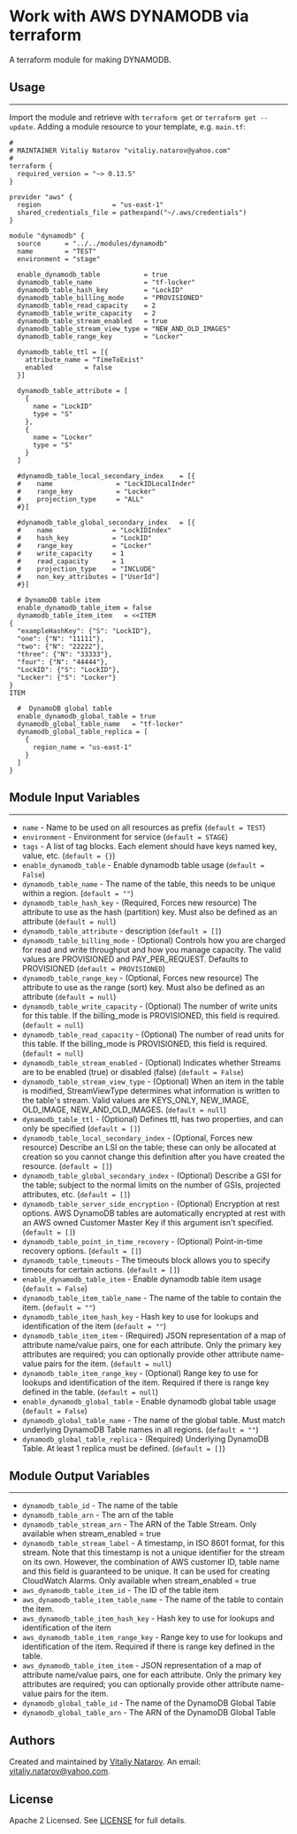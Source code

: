 # Work with AWS DYNAMODB via terraform

A terraform module for making DYNAMODB.


## Usage
----------------------
Import the module and retrieve with ```terraform get``` or ```terraform get --update```. Adding a module resource to your template, e.g. `main.tf`:

```
#
# MAINTAINER Vitaliy Natarov "vitaliy.natarov@yahoo.com"
#
terraform {
  required_version = "~> 0.13.5"
}

provider "aws" {
  region                  = "us-east-1"
  shared_credentials_file = pathexpand("~/.aws/credentials")
}

module "dynamodb" {
  source      = "../../modules/dynamodb"
  name        = "TEST"
  environment = "stage"

  enable_dynamodb_table           = true
  dynamodb_table_name             = "tf-locker"
  dynamodb_table_hash_key         = "LockID"
  dynamodb_table_billing_mode     = "PROVISIONED"
  dynamodb_table_read_capacity    = 2
  dynamodb_table_write_capacity   = 2
  dynamodb_table_stream_enabled   = true
  dynamodb_table_stream_view_type = "NEW_AND_OLD_IMAGES"
  dynamodb_table_range_key        = "Locker"

  dynamodb_table_ttl = [{
    attribute_name = "TimeToExist"
    enabled        = false
  }]

  dynamodb_table_attribute = [
    {
      name = "LockID"
      type = "S"
    },
    {
      name = "Locker"
      type = "S"
    }
  ]

  #dynamodb_table_local_secondary_index    = [{
  #    name                = "LockIDLocalInder"
  #    range_key           = "Locker"
  #    projection_type     = "ALL"
  #}]

  #dynamodb_table_global_secondary_index   = [{
  #    name               = "LockIDIndex"
  #    hash_key           = "LockID"
  #    range_key          = "Locker"
  #    write_capacity     = 1
  #    read_capacity      = 1
  #    projection_type    = "INCLUDE"
  #    non_key_attributes = ["UserId"]
  #}]

  # DynamoDB table item
  enable_dynamodb_table_item = false
  dynamodb_table_item_item   = <<ITEM
{
  "exampleHashKey": {"S": "LockID"},
  "one": {"N": "11111"},
  "two": {"N": "22222"},
  "three": {"N": "33333"},
  "four": {"N": "44444"},
  "LockID": {"S": "LockID"},
  "Locker": {"S": "Locker"}
}
ITEM

  #  DynamoDB global table
  enable_dynamodb_global_table = true
  dynamodb_global_table_name   = "tf-locker"
  dynamodb_global_table_replica = [
    {
      region_name = "us-east-1"
    }
  ]
}
```

## Module Input Variables
----------------------
- `name` - Name to be used on all resources as prefix (`default = TEST`)
- `environment` - Environment for service (`default = STAGE`)
- `tags` - A list of tag blocks. Each element should have keys named key, value, etc. (`default = {}`)
- `enable_dynamodb_table` - Enable dynamodb table usage (`default = False`)
- `dynamodb_table_name` - The name of the table, this needs to be unique within a region. (`default = ""`)
- `dynamodb_table_hash_key` - (Required, Forces new resource) The attribute to use as the hash (partition) key. Must also be defined as an attribute (`default = null`)
- `dynamodb_table_attribute` - description (`default = []`)
- `dynamodb_table_billing_mode` - (Optional) Controls how you are charged for read and write throughput and how you manage capacity. The valid values are PROVISIONED and PAY_PER_REQUEST. Defaults to PROVISIONED (`default = PROVISIONED`)
- `dynamodb_table_range_key` - (Optional, Forces new resource) The attribute to use as the range (sort) key. Must also be defined as an attribute (`default = null`)
- `dynamodb_table_write_capacity` -  (Optional) The number of write units for this table. If the billing_mode is PROVISIONED, this field is required. (`default = null`)
- `dynamodb_table_read_capacity` - (Optional) The number of read units for this table. If the billing_mode is PROVISIONED, this field is required. (`default = null`)
- `dynamodb_table_stream_enabled` - (Optional) Indicates whether Streams are to be enabled (true) or disabled (false) (`default = False`)
- `dynamodb_table_stream_view_type` - (Optional) When an item in the table is modified, StreamViewType determines what information is written to the table's stream. Valid values are KEYS_ONLY, NEW_IMAGE, OLD_IMAGE, NEW_AND_OLD_IMAGES. (`default = null`)
- `dynamodb_table_ttl` -  (Optional) Defines ttl, has two properties, and can only be specified (`default = []`)
- `dynamodb_table_local_secondary_index` - (Optional, Forces new resource) Describe an LSI on the table; these can only be allocated at creation so you cannot change this definition after you have created the resource. (`default = []`)
- `dynamodb_table_global_secondary_index` - (Optional) Describe a GSI for the table; subject to the normal limits on the number of GSIs, projected attributes, etc. (`default = []`)
- `dynamodb_table_server_side_encryption` - (Optional) Encryption at rest options. AWS DynamoDB tables are automatically encrypted at rest with an AWS owned Customer Master Key if this argument isn't specified. (`default = []`)
- `dynamodb_table_point_in_time_recovery` - (Optional) Point-in-time recovery options. (`default = []`)
- `dynamodb_table_timeouts` - The timeouts block allows you to specify timeouts for certain actions. (`default = []`)
- `enable_dynamodb_table_item` - Enable dynamodb table item usage (`default = False`)
- `dynamodb_table_item_table_name` - The name of the table to contain the item. (`default = ""`)
- `dynamodb_table_item_hash_key` - Hash key to use for lookups and identification of the item (`default = ""`)
- `dynamodb_table_item_item` - (Required) JSON representation of a map of attribute name/value pairs, one for each attribute. Only the primary key attributes are required; you can optionally provide other attribute name-value pairs for the item. (`default = null`)
- `dynamodb_table_item_range_key` - (Optional) Range key to use for lookups and identification of the item. Required if there is range key defined in the table. (`default = null`)
- `enable_dynamodb_global_table` - Enable dynamodb global table usage (`default = False`)
- `dynamodb_global_table_name` - The name of the global table. Must match underlying DynamoDB Table names in all regions. (`default = ""`)
- `dynamodb_global_table_replica` - (Required) Underlying DynamoDB Table. At least 1 replica must be defined. (`default = []`)

## Module Output Variables
----------------------
- `dynamodb_table_id` - The name of the table
- `dynamodb_table_arn` - The arn of the table
- `dynamodb_table_stream_arn` - The ARN of the Table Stream. Only available when stream_enabled = true
- `dynamodb_table_stream_label` - A timestamp, in ISO 8601 format, for this stream. Note that this timestamp is not a unique identifier for the stream on its own. However, the combination of AWS customer ID, table name and this field is guaranteed to be unique. It can be used for creating CloudWatch Alarms. Only available when stream_enabled = true
- `aws_dynamodb_table_item_id` - The ID of the table item
- `aws_dynamodb_table_item_table_name` - The name of the table to contain the item.
- `aws_dynamodb_table_item_hash_key` - Hash key to use for lookups and identification of the item
- `aws_dynamodb_table_item_range_key` - Range key to use for lookups and identification of the item. Required if there is range key defined in the table.
- `aws_dynamodb_table_item_item` - JSON representation of a map of attribute name/value pairs, one for each attribute. Only the primary key attributes are required; you can optionally provide other attribute name-value pairs for the item.
- `dynamodb_global_table_id` - The name of the DynamoDB Global Table
- `dynamodb_global_table_arn` - The ARN of the DynamoDB Global Table


## Authors

Created and maintained by [Vitaliy Natarov](https://github.com/SebastianUA). An email: [vitaliy.natarov@yahoo.com](vitaliy.natarov@yahoo.com).

## License

Apache 2 Licensed. See [LICENSE](https://github.com/SebastianUA/terraform/blob/master/LICENSE) for full details.
